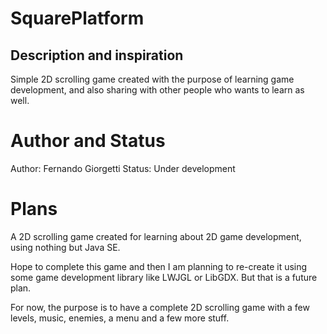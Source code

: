 # SquarePlatform


## Description and inspiration

Simple 2D scrolling game created with the purpose of learning
game development, and also sharing with other people who wants
to learn as well.

# Author and Status
Author: Fernando Giorgetti
Status: Under development

# Plans
A 2D scrolling game created for learning about 2D game development,
using nothing but Java SE.

Hope to complete this game and then I am planning to re-create it 
using some game development library like LWJGL or LibGDX. But that is 
a future plan.

For now, the purpose is to have a complete 2D scrolling game with a
few levels, music, enemies, a menu and a few more stuff.
